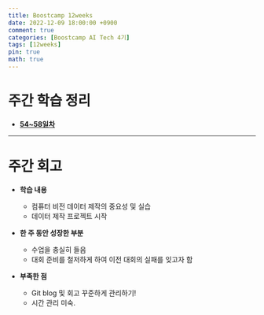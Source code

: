 ```yaml
---
title: Boostcamp 12weeks
date: 2022-12-09 18:00:00 +0900
comment: true
categories: [Boostcamp AI Tech 4기]
tags: [12weeks]
pin: true
math: true
---
```


# 주간 학습 정리
- **[54~58일차](https://jiyong-jeon.github.io/posts/Boostcamp-54~58days/)**

---
# 주간 회고
- **학습 내용**
  - 컴퓨터 비전 데이터 제작의 중요성 및 실습
  - 데이터 제작 프로젝트 시작
  
- **한 주 동안 성장한 부분**
  - 수업을 충실히 들음
  - 대회 준비를 철저하게 하여 이전 대회의 실패를 잊고자 함
  
- **부족한 점**
  - Git blog 및 회고 꾸준하게 관리하기!
  - 시간 관리 미숙.